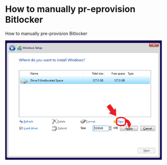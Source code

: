 # How to manually pr-eprovision Bitlocker
How to manually pre-provision Bitlocker


![Test Image 3](/1.png)
